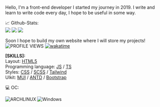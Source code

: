 Hello, I'm a front-end developer
I started my journey in 2019.
I write and learn to write code every day, I hope to be useful in some way.

📈 Github-Stats:<br/>
<img src="https://github-readme-stats.vercel.app/api/top-langs/?username=zemtsow&theme=dark"/>
<img src="https://github-readme-stats.vercel.app/api?username=zemtsow&show_icons=true&theme=dark"/>
<img src="https://github-readme-streak-stats.herokuapp.com/?user=zemtsow"/>

Soon I hope to build my own website where I will store my projects!
![PROFILE VIEWS](https://komarev.com/ghpvc/?username=your-github-zemtsow&theme=dark)
[![wakatime](https://wakatime.com/badge/user/b08f8930-084c-4ab7-948b-1f4c8681f36b.svg)](https://wakatime.com/@b08f8930-084c-4ab7-948b-1f4c8681f36b)


<b>[SKILLS]:</b><br/>
Layout: <a href='https://ru.wikipedia.org/wiki/HTML'>HTML5</a><br/>
Programming language: <a href='https://developer.mozilla.org/ru/docs/Web/JavaScript'>JS</a> / <a href='https://www.typescriptlang.org/'>TS</a><br/>
Styles: <a href='https://ru.wikipedia.org/wiki/CSS'>CSS</a> / <a href='https://sass-lang.com/'>SCSS</a> / <a href='https://tailwindcss.com/'>Tailwind</a><br/>
UIkit: <a href='https://mui.com/'>MUI</a> / <a href='https://ant.design/'>ANTD</a> / <a href='https://getbootstrap.com/'>Bootstrap</a><br/>



💻 OC:<br/>

![ARCHLINUX](https://img.shields.io/badge/Arch_Linux-1793D1?style=for-the-badge&logo=arch-linux&logoColor=white)
![Windows](https://img.shields.io/badge/Windows-0078D6?style=for-the-badge&logo=windows&logoColor=white)
